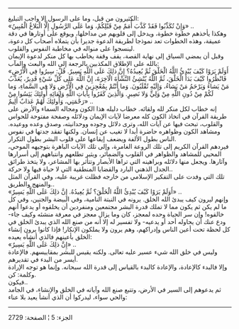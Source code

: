 ------------------------------------------------------------------------

الكثيرون من قبل، وما على الرسول إلا واجب التبليغ:  
«وَإِنْ تُكَذِّبُوا فَقَدْ كَذَّبَ أُمَمٌ مِنْ قَبْلِكُمْ، وَما عَلَى الرَّسُولِ إِلَّا الْبَلاغُ الْمُبِينُ» ..  
وهكذا يأخذهم خطوة خطوة، ويدخل إلى قلوبهم من مداخلها، ويوقع على أوتارها
في دقة عميقة، وهذه الخطوات تعد نموذجا لطريقة الدعوة جديرا بأن يتملاه
أصحاب كل دعوة، لينسجوا على منواله في مخاطبة النفوس والقلوب.  
وقبل أن يمضي السياق إلى نهاية القصة، يقف وقفة يخاطب بها كل منكر لدعوة
الإيمان بالله على الإطلاق المكذبين بالرجعة إلى الله والبعث والمآب:  
«أَوَلَمْ يَرَوْا كَيْفَ يُبْدِئُ اللَّهُ الْخَلْقَ ثُمَّ يُعِيدُهُ؟ إِنَّ ذلِكَ عَلَى اللَّهِ يَسِيرٌ. قُلْ: سِيرُوا
فِي الْأَرْضِ فَانْظُرُوا كَيْفَ بَدَأَ الْخَلْقَ، ثُمَّ اللَّهُ يُنْشِئُ النَّشْأَةَ الْآخِرَةَ، إِنَّ اللَّهَ عَلى
كُلِّ شَيْءٍ قَدِيرٌ، يُعَذِّبُ مَنْ يَشاءُ وَيَرْحَمُ مَنْ يَشاءُ، وَإِلَيْهِ تُقْلَبُونَ. وَما أَنْتُمْ بِمُعْجِزِينَ
فِي الْأَرْضِ وَلا فِي السَّماءِ، وَما لَكُمْ مِنْ دُونِ اللَّهِ مِنْ وَلِيٍّ وَلا نَصِيرٍ. وَالَّذِينَ
كَفَرُوا بِآياتِ اللَّهِ وَلِقائِهِ أُولئِكَ يَئِسُوا مِنْ رَحْمَتِي، وَأُولئِكَ لَهُمْ عَذابٌ أَلِيمٌ» ..  
إنه خطاب لكل منكر لله ولقائه. خطاب دليله هذا الكون ومجاله السماء والأرض
على طريقة القرآن في اتخاذ الكون كله معرضا لآيات الإيمان ودلائله وصفحة
مفتوحة للحواس والقلوب، تبحث فيها عن آيات الله، وترى دلائل وجوده
ووحدانيته، وصدق وعده ووعيده. ومشاهد الكون وظواهره حاضرة أبدا لا تغيب عن
إنسان. ولكنها تفقد جدتها في نفوس الناس بطول الألفة ويضعف إيقاعها على
قلوب البشر بطول التكرار.  
فيردهم القرآن الكريم إلى تلك الروعة الغامرة، وإلى تلك الآيات الباهرة
بتوجيهه الموحي، المحيي للمشاهد والظواهر في القلوب والضمائر، ويثير تطلعهم
وانتباههم إلى أسرارها وآثارها. ويجعل منها دلائله وبراهينه التي تراها
الأبصار وتتأثر بها المشاعر، ولا يتخذ طرائق الجدل الذهني البارد والقضايا
المنطقية التي لا حياة فيها ولا حركة..  
تلك التي وفدت على التفكير الإسلامي من خارجه فظلت غريبة عليه، وفي القرآن
المثل والمنهج والطريق..  
«أَوَلَمْ يَرَوْا كَيْفَ يُبْدِئُ اللَّهُ الْخَلْقَ؟ ثُمَّ يُعِيدُهُ. إِنَّ ذلِكَ عَلَى اللَّهِ يَسِيرٌ» ..  
وإنهم ليرون كيف يبدئ الله الخلق. يرونه في النبتة النامية، وفي البيضة
والجنين، وفي كل ما لم يكن ثم يكون مما لا تملك قدرة البشر مجتمعين
ومنفردين أن يخلقوه أو يدعوا أنهم خالقوه! وإن سر الحياة وحده لمعجز، كان
وما يزال معجز في معرفة منشئه وكيف جاء- ودع عنك أن يحاوله أحد أو يدعيه-
ولا تفسير له إلا أنه من صنع الله الذي يبدئ الخلق في كل لحظة تحت أعين
الناس وإدراكهم، وهم يرون ولا يملكون الإنكار! فإذا كانوا يرون إنشاء الخلق
بأعينهم فالذي أنشأه يعيده:  
«إِنَّ ذلِكَ عَلَى اللَّهِ يَسِيرٌ» ..  
وليس في خلق الله شيء عسير عليه تعالى. ولكنه يقيس للبشر بمقاييسهم.
فالإعادة أيسر من البدء في تقديرهم.  
وإلا فالبدء كالإعادة، والإعادة كالبدء بالقياس إلى قدرة الله سبحانه.
وإنما هو توجه الإرادة وكلمة: كن.  
فيكون..  
ثم يدعوهم إلى السير في الأرض، وتتبع صنع الله وآياته في الخلق والإنشاء،
في الجامد والحي سواء، ليدركوا أن الذي أنشأ يعيد بلا عناء:

------------------------------------------------------------------------

الجزء: 5 ¦ الصفحة: 2729
